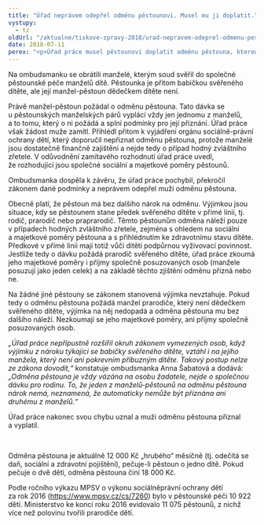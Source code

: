 ```yaml
---
title: "Úřad neprávem odepřel odměnu pěstounovi. Musel mu ji doplatit."
vystupy:
  - tz
oldUrl: "/aktualne/tiskove-zpravy-2018/urad-nepravem-odeprel-odmenu-pestounovi-musel-mu-ji-doplatit"
date: 2018-07-11
perex: "<p>Úřad práce musel pěstounovi doplatit odměnu pěstouna, kterou mu neprávem odepřel s odůvodněním, že je pěstounský manželský pár finančně zabezpečen a pěstounova manželka je babičkou dítěte, takže by jí dávka stejně nenáležela, pokud by nešlo o případ hodný zvláštního zřetele. Jestliže však z pěstounského manželského páru požádá o odměnu pěstouna ten z manželů, který není prarodičem dítěte, nezkoumá se jeho finanční situace a odměna mu musí být přiznána.</p>"
---
```


<!-- imported from the old website -->

<p>Na ombudsmanku se obrátili manželé, kterým soud svěřil do společné pěstounské péče manželů dítě. Pěstounka je přitom babičkou svěřeného dítěte, ale její manžel-pěstoun dědečkem dítěte není. </p> <p>Právě manžel-pěstoun požádal o odměnu pěstouna. Tato dávka se u pěstounských manželských párů vyplácí vždy jen jednomu z manželů, a to tomu, který o ni požádá a splní podmínky pro její přiznání. Úřad práce však žádost muže zamítl. Přihlédl přitom k vyjádření orgánu sociálně-právní ochrany dětí, který doporučil nepřiznat odměnu pěstouna, protože manželé jsou dostatečně finančně zajištěni a nejde tedy o případ hodný zvláštního zřetele. V odůvodnění zamítavého rozhodnutí úřad práce uvedl, že rozhodující jsou společné sociální a majetkové poměry pěstounů. </p> <p>Ombudsmanka dospěla k závěru, že úřad práce pochybil, překročil zákonem dané podmínky a neprávem odepřel muži odměnu pěstouna.</p> <p>Obecně platí, že pěstoun má bez dalšího nárok na odměnu. Výjimkou jsou situace, kdy se pěstounem stane předek svěřeného dítěte v přímé linii, tj. rodič, prarodič nebo praprarodič. Těmto pěstounům odměna náleží pouze v případech hodných zvláštního zřetele, zejména s ohledem na sociální a majetkové poměry pěstouna a s přihlédnutím ke zdravotnímu stavu dítěte. Předkové v přímé linii mají totiž vůči dítěti podpůrnou vyživovací povinnost. Jestliže tedy o dávku požádá prarodič svěřeného dítěte, úřad práce zkoumá jeho majetkové poměry i příjmy společně posuzovaných osob (manžele posuzují jako jeden celek) a na základě těchto zjištění odměnu přizná nebo ne. </p> <p>Na žádné jiné pěstouny se zákonem stanovená výjimka nevztahuje. Pokud tedy o odměnu pěstouna požádá manžel prarodiče, který není dědečkem svěřeného dítěte, výjimka na něj nedopadá a odměna pěstouna mu bez dalšího náleží. Nezkoumají se jeho majetkové poměry, ani příjmy společně posuzovaných osob. </p> <p><i>„Úřad práce nepřípustně rozšířil okruh zákonem vymezených osob, když výjimku z nároku týkající se babičky svěřeného dítěte, vztáhl i na jejího manžela, který není ani pokrevním příbuzným dítěte. Takový postup nelze ze zákona dovodit,“</i> konstatuje ombudsmanka Anna Šabatová a dodává: <i>„Odměna pěstouna je vždy vázána na osobu žadatele, nejde o společnou dávku pro rodinu. To, že jeden z manželů-pěstounů na odměnu pěstouna nárok nemá, neznamená, že automaticky nemůže být přiznána ani druhému z manželů.“</i></p> <p>Úřad práce nakonec svou chybu uznal a muži odměnu pěstouna přiznal a vyplatil.</p> <p> </p> <p>Odměna pěstouna je aktuálně 12 000 Kč „hrubého“ měsíčně (tj. odečítá se daň, sociální a zdravotní pojištění), pečuje-li pěstoun o jedno dítě. Pokud pečuje o dvě děti, odměna pěstouna činí 18 000 Kč. </p> <p>Podle ročního výkazu MPSV o výkonu sociálněprávní ochrany dětí za rok 2016 (<a href="https://www.mpsv.cz/cs/7260" target="_blank">https://www.mpsv.cz/cs/7260</a>) bylo v pěstounské péči 10 922 dětí. Ministerstvo ke konci roku 2016 evidovalo 11 075 pěstounů, z nichž více než polovinu tvořili prarodiče dětí.</p>

